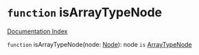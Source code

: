 # `function` isArrayTypeNode

[Documentation Index](../README.md)

`function` isArrayTypeNode(node: [Node](../interface.Node/README.md)): node `is` [ArrayTypeNode](../interface.ArrayTypeNode/README.md)